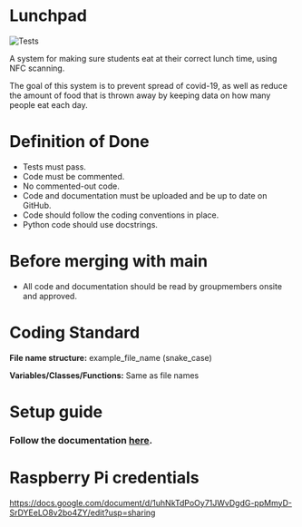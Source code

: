 # Lunchpad
![Tests](https://github.com/NTI-Gymnasieingenjor/lunchpad/workflows/Tests/badge.svg)

A system for making sure students eat at their correct lunch time, using NFC scanning.

The goal of this system is to prevent spread of covid-19, as well as reduce the amount of food that is thrown away by keeping data on how many people eat each day.

# Definition of Done
+ Tests must pass.
+ Code must be commented.
+ No commented-out code.
+ Code and documentation must be uploaded and be up to date on GitHub.
+ Code should follow the coding conventions in place.
+ Python code should use docstrings.

# Before merging with main
+ All code and documentation should be read by groupmembers onsite and approved.

# Coding Standard

**File name structure:** example_file_name (snake_case)

**Variables/Classes/Functions:** Same as file names

# Setup guide


### Follow the documentation <a href="/documentation.md">here</a>.

# Raspberry Pi credentials
https://docs.google.com/document/d/1uhNkTdPoOy71JWvDgdG-ppMmyD-SrDYEeLO8v2bo4ZY/edit?usp=sharing
